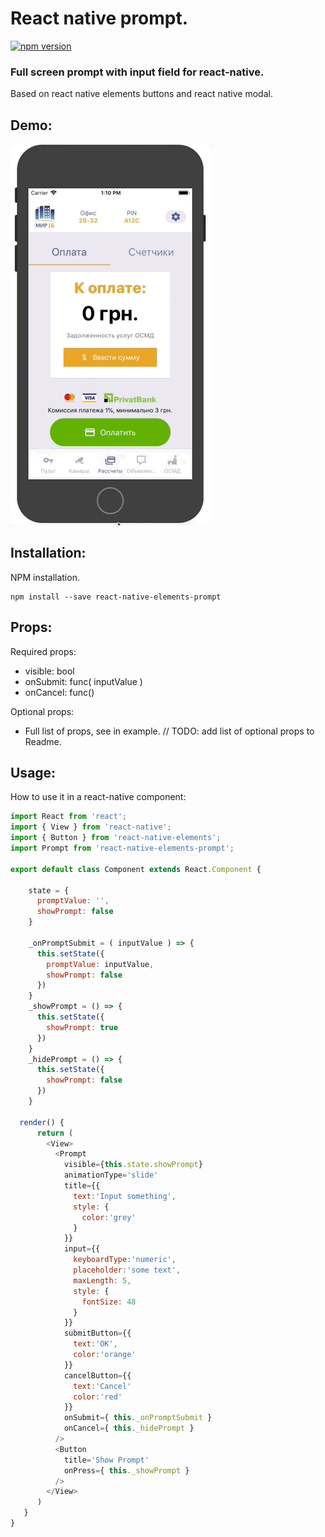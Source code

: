# React native prompt.
[![npm version](https://badge.fury.io/js/react-native-elements-prompt.svg)](https://badge.fury.io/js/react-native-elements-prompt)  

### Full screen prompt with input field for react-native.  
Based on react native elements buttons and react native modal.

## Demo:

![alt Demo](https://github.com/geekbrother/react-native-elements-prompt/raw/master/demo.gif)

## Installation:
NPM installation.

```
npm install --save react-native-elements-prompt
```


## Props:
Required props:
* visible: bool
* onSubmit: func( inputValue )
* onCancel: func()

Optional props:
 * Full list of props, see in example. // TODO: add list of optional props to Readme.

## Usage:
How to use it in a react-native component:

```js
import React from 'react';
import { View } from 'react-native';
import { Button } from 'react-native-elements';
import Prompt from 'react-native-elements-prompt';

export default class Component extends React.Component {

    state = {
      promptValue: '',
      showPrompt: false
    }
    
    _onPromptSubmit = ( inputValue ) => {
      this.setState({
        promptValue: inputValue,
        showPrompt: false
      })
    }
    _showPrompt = () => {
      this.setState({
        showPrompt: true
      })
    }
    _hidePrompt = () => {
      this.setState({
        showPrompt: false
      })
    }
    
  render() {
      return (
        <View>  
          <Prompt
            visible={this.state.showPrompt}
            animationType='slide'
            title={{
              text:'Input something',
              style: {
                color:'grey'
              }
            }}
            input={{
              keyboardType:'numeric',
              placeholder:'some text',
              maxLength: 5,
              style: {
                fontSize: 48
              }
            }}
            submitButton={{
              text:'OK',
              color:'orange'
            }}
            cancelButton={{
              text:'Cancel'
              color:'red'
            }}
            onSubmit={ this._onPromptSubmit }
            onCancel={ this._hidePrompt }
          />  
          <Button
            title='Show Prompt'
            onPress={ this._showPrompt }
          />   
        </View>
      )
   }
}
```
